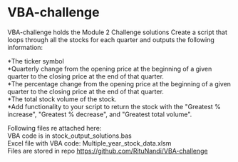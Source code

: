 # VBA-challenge
VBA-challenge holds the Module 2 Challenge solutions
Create a script that loops through all the stocks for each quarter and outputs the following information:

*The ticker symbol                                                                                                                                                          
*Quarterly change from the opening price at the beginning of a given quarter to the closing price at the end of that quarter.    
*The percentage change from the opening price at the beginning of a given quarter to the closing price at the end of that quarter.    
*The total stock volume of the stock.                                                                                                 
*Add functionality to your script to return the stock with the "Greatest % increase", "Greatest % decrease", and "Greatest total volume".

Following files re attached here:  
VBA code is in stock_output_solutions.bas  
Excel file with VBA code: Multiple_year_stock_data.xlsm  
Files are stored in repo https://github.com/RituNandi/VBA-challenge  
